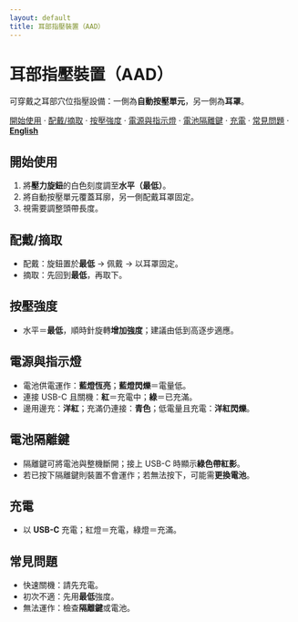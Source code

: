 ```yaml
---
layout: default
title: 耳部指壓裝置（AAD）
---
```


# 耳部指壓裝置（AAD）
可穿戴之耳部穴位指壓設備：一側為**自動按壓單元**，另一側為**耳罩**。

[開始使用](#開始使用) · [配戴/摘取](#配戴摘取) · [按壓強度](#按壓強度) · [電源與指示燈](#電源與指示燈) · [電池隔離鍵](#電池隔離鍵) · [充電](#充電) · [常見問題](#常見問題) · **[English](/Auricular_Acupressure_Device)**

## 開始使用
1. 將**壓力旋鈕**的白色刻度調至**水平（最低）**。  
2. 將自動按壓單元覆蓋耳廓，另一側配戴耳罩固定。  
3. 視需要調整頭帶長度。

## 配戴/摘取
- 配戴：旋鈕置於**最低** → 佩戴 → 以耳罩固定。  
- 摘取：先回到**最低**，再取下。

## 按壓強度
- 水平＝**最低**，順時針旋轉**增加強度**；建議由低到高逐步適應。

## 電源與指示燈
- 電池供電運作：**藍燈恆亮**；**藍燈閃爍**＝電量低。  
- 連接 USB-C 且關機：**紅**＝充電中；**綠**＝已充滿。  
- 邊用邊充：**洋紅**；充滿仍連接：**青色**；低電量且充電：**洋紅閃爍**。

## 電池隔離鍵
- 隔離鍵可將電池與整機斷開；接上 USB-C 時顯示**綠色帶紅影**。  
- 若已按下隔離鍵則裝置不會運作；若無法按下，可能需**更換電池**。

## 充電
- 以 **USB-C** 充電；紅燈＝充電，綠燈＝充滿。

## 常見問題
- 快速關機：請先充電。  
- 初次不適：先用**最低**強度。  
- 無法運作：檢查**隔離鍵**或電池。
